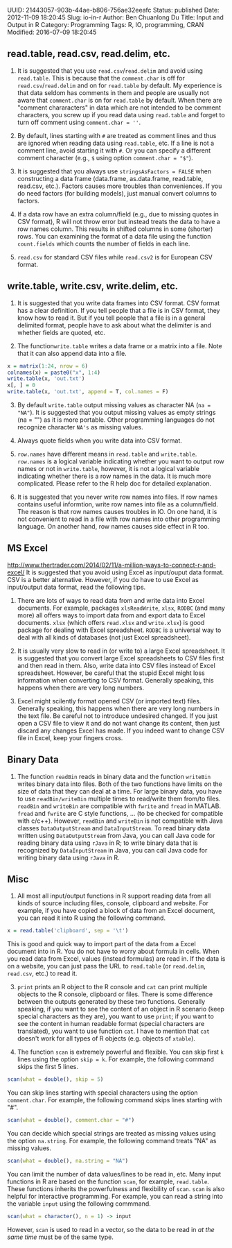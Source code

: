 UUID: 21443057-903b-44ae-b806-756ae32eeafc
Status: published
Date: 2012-11-09 18:20:45
Slug: io-in-r
Author: Ben Chuanlong Du
Title: Input and Output in R
Category: Programming
Tags: R, IO, programming, CRAN
Modified: 2016-07-09 18:20:45

## read.table, read.csv, read.delim, etc.
1. It is suggested that you use `read.csv`/`read.delim` and avoid using `read.table`.
This is because that the `comment.char` is off for `read.csv`/`read.delim` and on for `read.table` by default. 
My experience is that data seldom has comments in them 
and people are usually not aware that `comment.char` is on for `read.table` by default. 
When there are "comment chararacters" in data which are not intended to be comment characters,
you screw up if you read data using `read.table` and forget to turn off comment using `comment.char = ''`. 

2. By default, 
lines starting with `#` are treated as comment lines 
and thus are ignored when reading data using `read.table`, etc.
If a line is not a comment line, 
avoid starting it with `#`. 
Or you can specify a different comment character 
(e.g., `$` using option `comment.char = "$"`).

3. It is suggested that you always use `stringsAsFactors = FALSE` 
when constructing a data frame (data.frame, as.data.frame, read.table, read.csv, etc.).
Factors causes more troubles than conveniences. 
If you do need factors (for building models),
just manual convert columns to factors.

1. If a data row have an extra column/field (e.g., due to missing quotes in CSV format),
R will not throw error but instead treats the data to have a row names column. 
This results in shifted columns in some (shorter) rows. 
You can examining the format of a data file 
using the function `count.fields` 
which counts the number of fields in each line.

1. `read.csv` for standard CSV files while `read.csv2` is for European CSV format. 

## write.table, write.csv, write.delim, etc.

1. It is suggested that you write data frames into CSV format.
CSV format has a clear definition. 
If you tell people that a file is in CSV format,
they know how to read it. 
But if you tell people that a file is in a general delimited format,
people have to ask about what the delimiter is 
and whether fields are quoted, etc.

1. The function`write.table` writes a data frame or a matrix into a file. 
Note that it can also append data into a file. 
```R
x = matrix(1:24, nrow = 6)
colnames(x) = paste0("x", 1:4)
write.table(x, 'out.txt')
x[, ] = 0
write.table(x, 'out.txt', append = T, col.names = F)
```

3. By default `write.table` output missing values as character NA (`na = "NA"`). 
It is suggested that you output missing values as empty strings (na = "") as it is more portable. 
Other programming languages do not recognize character `NA's` as missing values. 

2. Always quote fields when you write data into CSV format.

0. `row.names` have different means in `read.table` and `write.table`.
`row.names` is a logical variable indicating 
whether you want to output row names or not in `write.table`,
however, it is not a logical variable indicating whether there is a row names in the data.
It is much more complicated. 
Please refer to the R help doc for detailed explanation.

1. It is suggested that you never write row names into files. 
If row names contains useful informtion, 
write row names into file as a column/field.
The reason is that row names causes troubles in IO. 
On one hand,
it is not convenient to read in a file 
with row names into other programming language. 
On another hand,
row names causes side effect in R too.

## MS Excel
<http://www.thertrader.com/2014/02/11/a-million-ways-to-connect-r-and-excel/>
It is suggested that you avoid using Excel as input/ouput data format. 
CSV is a better alternative.
However, 
if you do have to use Excel as input/output data format,
read the following tips.

1. There are lots of ways to read data from and write data into Excel documents. 
For example, 
packages `xlsReadWrite`, `xlsx`, `RODBC` 
(and many more) all offers ways to import data from and export data to Excel documents. 
`xlsx` (which offers `read.xlsx` and `write.xlsx`) is good package for dealing with Excel spreadsheet.
`RODBC` is a universal way to deal with all kinds of databases 
(not just Excel spreadsheet). 

2. It is usually very slow to read in (or write to) a large Excel spreadsheet.
It is suggested that you convert large Excel spreadsheets to CSV files first 
and then read in them.
Also, write data into CSV files instead of Excel spreadsheet.
However, 
be careful that the stupid Excel might loss information when converting to CSV format.
Generally speaking, 
this happens when there are very long numbers.

3. Excel might scilently format opened CSV (or imported text) files. 
Generally speaking,
this happens when there are very long numbers in the text file.
Be careful not to introduce undesired changed. 
If you just open a CSV file to view it and do not want change its content, 
then just discard any changes Excel has made. 
If you indeed want to change CSV file in Excel, 
keep your fingers cross. 

## Binary Data

1. The function `readBin` reads in binary data 
and the function `writeBin` writes binary data into files. 
Both of the two functions have limits on the size of data that they can deal at a time. 
For large binary data, 
you have to use `readBin/writeBin` multiple times to read/write them from/to files.
`readBin` and `writeBin` are compatible with `fwrite` and `fread` in MATLAB. 
`fread` and `fwrite` are C style functions, ... (to be checked for compatible with c/c++). 
However, `readBin` and `writeBin` is not compatible with 
Java classes `DataOutputStream` and `DataInputStream`. 
To read binary data written using `DataOutputStream` from Java, 
you can call Java code for reading binary data using `rJava` in R; 
to write binary data that is recognized by `DataInputStream` in Java, 
you can call Java code for writing binary data using `rJava` in R.

## Misc
1. All most all input/output functions in R support reading data 
from all kinds of source including files, console, clipboard and website.
For example, 
if you have copied a block of data from an Excel document, 
you can read it into R using the following command.
```R
x = read.table('clipboard', sep = '\t')
```
This is good and quick way to import part of the data from a Excel document into in R. 
You do not have to worry about formula in cells. 
When you read data from Excel, values (instead formulas) are read in.
If the data is on a website, 
you can just pass the URL to `read.table` (or `read.delim`, `read.csv`, etc.) to read it.

3. `print` prints an R object to the R console 
and `cat` can print multiple objects to the R console, clipboard or files. 
There is some difference between the outputs generated by these two functions.
Generally speaking, 
if you want to see the content of an object in R scenario 
(keep special characters as they are), 
you want to use `print`; 
if you want to see the content in human readable format
(special characters are translated), 
you want to use function `cat`.
I have to mention that `cat` doesn't work for all types of R objects 
(e.g. objects of `xtable`).

4. The function `scan` is extremely powerful and flexible. 
You can skip first `k` lines using the option `skip = k`.
For example, 
the following command skips the first 5 lines.
```R
scan(what = double(), skip = 5)
```
You can skip lines starting with special characters using the option `comment.char`.
For example, 
the following command skips lines starting with "#".
```R
scan(what = double(), comment.char = "#")
```
You can decide which special strings are treated as missing values using the option `na.string`.
For example,
the following command treats "NA" as missing values.
```R
scan(what = double(), na.string = "NA")
```
You can limit the number of data values/lines to be read in, etc.
Many input functions in R are based on the function `scan`, 
for example, `read.table`.
These functions inherits the powerfulness and flexibility of `scan`. 
`scan` is also helpful for interactive programming. 
For example, you can read a string into the variable `input` using the following commmand.
```R
scan(what = character(), n = 1) -> input  
```
However, `scan` is used to read in a vector, 
so the data to be read in *at the same time* must be of the same type. 


